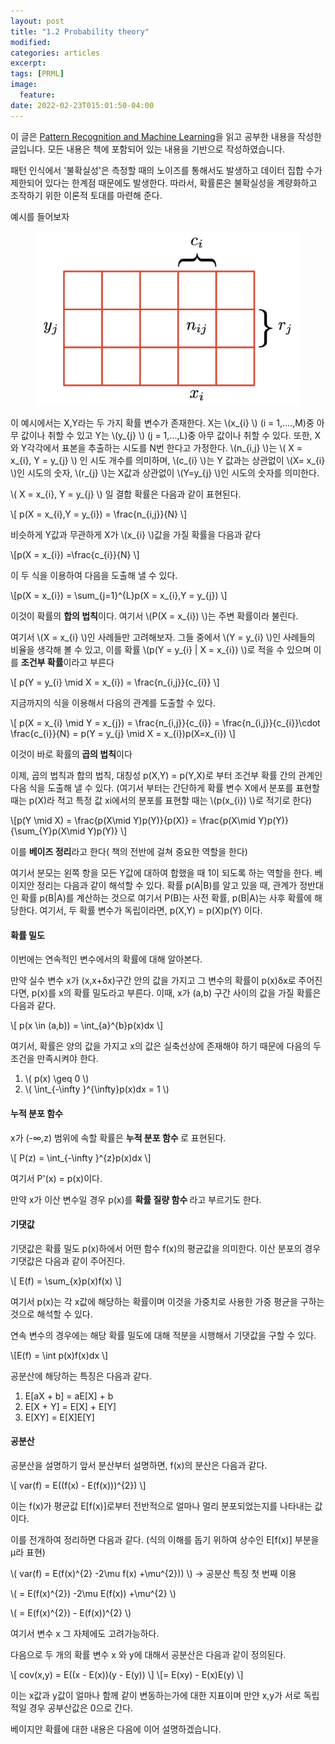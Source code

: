 ```yaml
---
layout: post
title: "1.2 Probability theory"
modified:
categories: articles
excerpt:
tags: [PRML]
image:
  feature:
date: 2022-02-23T015:01:50-04:00
---
```


이 글은 [Pattern Recognition and Machine Learning](https://www.microsoft.com/en-us/research/uploads/prod/2006/01/Bishop-Pattern-Recognition-and-Machine-Learning-2006.pdf)을 읽고 공부한 내용을 작성한 글입니다. 
모든 내용은 책에 포함되어 있는 내용을 기반으로 작성하였습니다.

패턴 인식에서 '불확실성'은 측정할 때의 노이즈를 통해서도 발생하고 데이터 집합 수가 제한되어 있다는 한계점 때문에도 발생한다.
따라서, 확률론은 불확실성을 계량화하고 조작하기 위한 이론적 토대를 마련해 준다.
 
예시를 들어보자

<figure>
    <a href="/PRML/1.png" alt="image"><img src="/PRML/5.png" alt="image"></a>
</figure>


이 예시에서는 X,Y라는 두 가지 확률 변수가 존재한다. X는 \\(x_{i} \\) (i = 1,....,M)중 아무 값이나 취할 수 있고 Y는 \\(y_{j} \\) (j = 1,...,L)중 아무 값이나 취할 수 있다. 또한, X와 Y각각에서 표본을 추출하는 시도를 N번 한다고 가정한다.
\\(n_{i,j} \\)는 \\( X = x_{i}, Y = y_{j} \\) 인 시도 개수를 의미하며, \\(c_{i} \\)는 Y 값과는 상관없이 \\(X= x_{i} \\)인 시도의 숫자, \\(r_{j} \\)는  X값과 상관없이 \\(Y=y_{j} \\)인 시도의 숫자를 의미한다.
 
\\( X = x_{i}, Y = y_{j} \\) 일 결합 확률은 다음과 같이 표현된다.

\\[ p(X = x_{i},Y = y_{i}) = \frac{n_{i,j}}{N} \\]

비슷하게 Y값과 무관하게 X가 \\(x_{i} \\)값을 가질 확률을 다음과 같다

\\[p(X = x_{i}) =\frac{c_{i}}{N} \\]

이 두 식을 이용하여 다음을 도출해 낼 수 있다.

\\[p(X = x_{i}) = \sum_{j=1}^{L}p(X = x_{i},Y = y_{j}) \\]

이것이 확률의 <b>합의 법칙</b>이다. 여기서 \\(P(X = x_{i}) \\)는 주변 확률이라 불린다.

여기서 \\(X = x_{i} \\)인 사례들만 고려해보자. 그들 중에서 \\(Y = y_{i} \\)인 사례들의 비율을 생각해 볼 수 있고, 이를 확률 \\(p(Y = y_{i} | X = x_{i}) \\)로 적을 수 있으며
이를 <b>조건부 확률</b>이라고 부른다

\\[ p(Y = y_{i} \mid X = x_{i}) = \frac{n_{i,j}}{c_{i}} \\]

지금까지의 식을 이용해서 다음의 관계를 도출할 수 있다.

\\[ p(X = x_{i} \mid Y = x_{j}) = \frac{n_{i,j}}{c_{i}} = \frac{n_{i,j}}{c_{i}}\cdot \frac{c_{i}}{N} = p(Y = y_{j} \mid X = x_{i})p(X=x_{i}) \\]

이것이 바로 확률의<b> 곱의 법칙</b>이다</p>

이제, 곱의 법칙과 합의 법칙, 대칭성 p(X,Y) = p(Y,X)로 부터 조건부 확률 간의 관계인 다음 식을 도출해 낼 수 있다.
(여기서 부터는 간단하게 확률 변수 X에서 분포를 표현할 때는 p(X)라 적고 특정 값 xi에서의 분포를 표현할 때는 \\(p(x_{i}) \\)로 적기로 한다)

\\[p(Y \mid X) = \frac{p(X\mid Y)p(Y)}{p(X)} = \frac{p(X\mid Y)p(Y)}{\sum_{Y}p(X\mid Y)p(Y)} \\]

이를 <b>베이즈 정리</b>라고 한다( 책의 전반에 걸쳐 중요한 역할을 한다)

여기서 분모는 왼쪽 항을 모든 Y값에 대하여 합했을 때 1이 되도록 하는 역할을 한다.
베이지안 정리는 다음과 같이 해석할 수 있다.
확률 p(A|B)를 알고 있을 때, 관계가 정반대인 확률 p(B|A)를 계산하는 것으로 여기서 P(B)는 사전 확률, p(B|A)는 사후 확률에 해당한다.
여기서, 두 확률 변수가 독립이라면, p(X,Y) = p(X)p(Y) 이다.

#### 확률 밀도

이번에는 연속적인 변수에서의 확률에 대해 알아본다.

만약 실수 변수 x가 (x,x+δx)구간 안의 값을 가지고 그 변수의 확률이 p(x)δx로 주어진다면, p(x)를 x의 확률 밀도라고 부른다.
이때, x가 (a,b) 구간 사이의 값을 가질 확률은 다음과 같다.

\\[ p(x \in (a,b)) = \int_{a}^{b}p(x)dx \\]

여기서, 확률은 양의 값을 가지고 x의 값은 실축선상에 존재해야 하기 때문에 다음의 두 조건을 만족시켜야 한다.

1. \\( p(x) \geq 0 \\)
2. \\( \int_{-\infty }^{\infty}p(x)dx = 1 \\)

#### 누적 분포 함수

x가 (-∞,z) 범위에 속할 확률은 <b>누적 분포 함수 </b> 로 표현된다.

\\[ P(z) = \int_{-\infty }^{z}p(x)dx \\]

여기서 P'(x) = p(x)이다.

만약 x가 이산 변수일 경우 p(x)를  <b> 확률 질량 함수 </b>라고 부르기도 한다.

#### 기댓값
기댓값은 확률 밀도 p(x)하에서 어떤 함수 f(x)의 평균값을 의미한다. 이산 분포의 경우 기댓값은 다음과 같이 주어진다.

\\[ E(f) = \sum_{x}p(x)f(x) \\]

여기서 p(x)는 각 x값에 해당하는 확률이며 이것을 가중치로 사용한 가중 평균을 구하는 것으로 해석할 수 있다.

연속 변수의 경우에는 해당 확률 밀도에 대해 적분을 시행해서 기댓값을 구할 수 있다.

\\[E(f) = \int p(x)f(x)dx \\]

공분산에 해당하는 특징은 다음과 같다.

1. E[aX + b] = aE[X] + b
2. E[X + Y] = E[X] + E[Y]
3. E[XY] = E[X]E[Y]

#### 공분산

공분산을 설명하기 앞서 분산부터 설명하면, f(x)의 분산은 다음과 같다.

\\[ var(f) = E((f(x) - E(f(x)))^{2}) \\]

이는 f(x)가 평균값 E[f(x)]로부터 전반적으로 얼마나 멀리 분포되었는지를 나타내는 값이다.

이를 전개하여 정리하면 다음과 같다. (식의 이해를 돕기 위하여 상수인 E[f(x)] 부분을  μ라 표현)

\\( var(f) = E(f(x)^{2} -2\mu f(x) +\mu^{2})) \\)  -> 공분산 특징 첫 번째 이용

\\( = E(f(x)^{2}) -2\mu E(f(x)) +\mu^{2} \\)

\\( = E(f(x)^{2}) - E(f(x))^{2} \\)

여기서 변수 x 그 자체에도 고려가능하다.

다음으로 두 개의 확률 변수 x 와 y에 대해서 공분산은 다음과 같이 정의된다.

\\[ cov(x,y) = E((x - E(x))(y - E(y)) \\]
\\[= E(xy) - E(x)E(y) \\]
         
이는 x값과 y값이 얼마나 함께 같이 변동하는가에 대한 지표이며 만얀 x,y가 서로 독립적일 경우 공부산값은 0으로 간다.


베이지안 확률에 대한 내용은 다음에 이어 설명하겠습니다.

